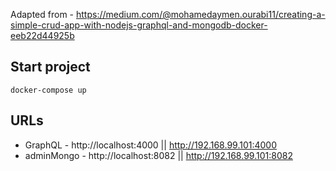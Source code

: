 Adapted from - https://medium.com/@mohamedaymen.ourabi11/creating-a-simple-crud-app-with-nodejs-graphql-and-mongodb-docker-eeb22d44925b

## Start project
```
docker-compose up
```

## URLs
- GraphQL - http://localhost:4000 || http://192.168.99.101:4000
- adminMongo - http://localhost:8082 || http://192.168.99.101:8082
